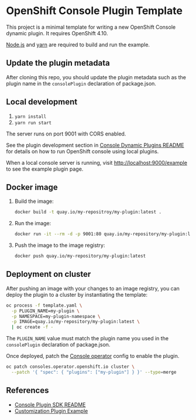 # OpenShift Console Plugin Template

This project is a minimal template for writing a new OpenShift Console dynamic
plugin. It requires OpenShift 4.10.

[Node.js](https://nodejs.org/en/) and [yarn](https://yarnpkg.com) are required
to build and run the example.

## Update the plugin metadata

After cloning this repo, you should update the plugin metadata such as the
plugin name in the `consolePlugin` declaration of package.json.

## Local development

1. `yarn install`
2. `yarn run start`

The server runs on port 9001 with CORS enabled.

See the plugin development section in
[Console Dynamic Plugins README](https://github.com/openshift/console/tree/master/frontend/packages/console-dynamic-plugin-sdk/README.md)
for details on how to run OpenShift console using local plugins.

When a local console server is running, visit <http://localhost:9000/example>
to see the example plugin page.

## Docker image

1. Build the image:
   ```sh
   docker build -t quay.io/my-repositroy/my-plugin:latest .
   ```
2. Run the image:
   ```sh
   docker run -it --rm -d -p 9001:80 quay.io/my-repository/my-plugin:latest
   ```
3. Push the image to the image registry:
   ```sh
   docker push quay.io/my-repository/my-plugin:latest
   ```

## Deployment on cluster

After pushing an image with your changes to an image registry, you can deploy
the plugin to a cluster by instantiating the template:

```sh
oc process -f template.yaml \
  -p PLUGIN_NAME=my-plugin \
  -p NAMESPACE=my-plugin-namespace \
  -p IMAGE=quay.io/my-repository/my-plugin:latest \
  | oc create -f -
```

The `PLUGIN_NAME` value must match the plugin name you used in the
`consolePlugin` declaration of package.json.

Once deployed, patch the
[Console operator](https://github.com/openshift/console-operator)
config to enable the plugin.

```sh
oc patch consoles.operator.openshift.io cluster \
  --patch '{ "spec": { "plugins": ["my-plugin"] } }' --type=merge
```

## References

* [Console Plugin SDK README](https://github.com/openshift/console/tree/master/frontend/packages/console-dynamic-plugin-sdk)
* [Customization Plugin Example](https://github.com/spadgett/console-customization-plugin)
